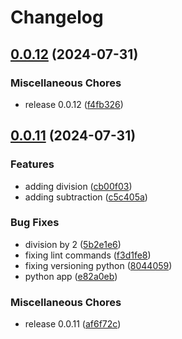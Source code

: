 # Changelog

## [0.0.12](https://github.com/ksanchezq17/release-please-test/compare/v0.0.11...v0.0.12) (2024-07-31)


### Miscellaneous Chores

* release 0.0.12 ([f4fb326](https://github.com/ksanchezq17/release-please-test/commit/f4fb3260fcee2225928d95c310c9a5a43445010c))

## [0.0.11](https://github.com/ksanchezq17/release-please-test/compare/v0.0.11...v0.0.11) (2024-07-31)


### Features

* adding division ([cb00f03](https://github.com/ksanchezq17/release-please-test/commit/cb00f0378f4356607e40865661b3230bdef7a5f7))
* adding subtraction ([c5c405a](https://github.com/ksanchezq17/release-please-test/commit/c5c405ab6cee40c977ab4a8a0fac6f24a72d7e77))


### Bug Fixes

* division by 2 ([5b2e1e6](https://github.com/ksanchezq17/release-please-test/commit/5b2e1e6f527b651c79cb413dc4b7f1d60b1c09fa))
* fixing lint commands ([f3d1fe8](https://github.com/ksanchezq17/release-please-test/commit/f3d1fe8ee15d6a324bbb4f801bb917502f622c4c))
* fixing versioning python ([8044059](https://github.com/ksanchezq17/release-please-test/commit/8044059a034eebae051b73e039665ac72d41ba68))
* python app ([e82a0eb](https://github.com/ksanchezq17/release-please-test/commit/e82a0eb85003fd4b96f215bf3dc8e099b923c2dd))


### Miscellaneous Chores

* release 0.0.11 ([af6f72c](https://github.com/ksanchezq17/release-please-test/commit/af6f72c6c35de525acdafb1b0a8143a57479b3df))
